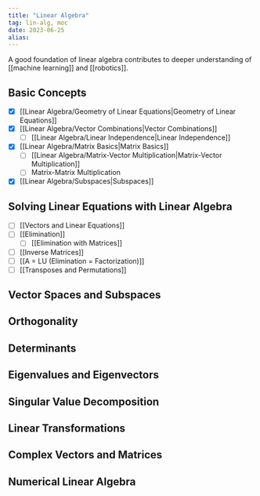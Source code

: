 ```yaml
---
title: "Linear Algebra"
tag: lin-alg, moc
date: 2023-06-25
alias:
---
```


A good foundation of linear algebra contributes to deeper understanding of [[machine learning]] and [[robotics]].

## Basic Concepts
- [x] [[Linear Algebra/Geometry of Linear Equations|Geometry of Linear Equations]]
- [x] [[Linear Algebra/Vector Combinations|Vector Combinations]]
	- [ ] [[Linear Algebra/Linear Independence|Linear Independence]]
- [x] [[Linear Algebra/Matrix Basics|Matrix Basics]]
	- [ ] [[Linear Algebra/Matrix-Vector Multiplication|Matrix-Vector Multiplication]]
	- [ ] Matrix-Matrix Multiplication
- [x] [[Linear Algebra/Subspaces|Subspaces]]

## Solving Linear Equations with Linear Algebra
- [ ] [[Vectors and Linear Equations]]
- [ ] [[Elimination]]
	- [ ] [[Elimination with Matrices]]
- [ ] [[Inverse Matrices]]
- [ ] [[A = LU (Elimination = Factorization)]]
- [ ] [[Transposes and Permutations]]

## Vector Spaces and Subspaces


## Orthogonality


## Determinants


## Eigenvalues and Eigenvectors


## Singular Value Decomposition


## Linear Transformations


## Complex Vectors and Matrices


## Numerical Linear Algebra